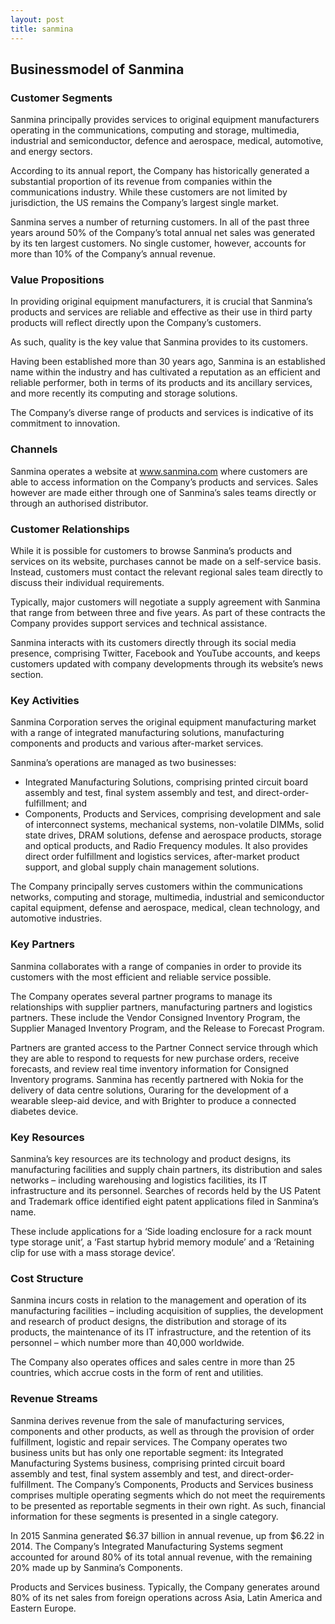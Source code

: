 ```yaml
---
layout: post
title: sanmina
---
```


Businessmodel of Sanmina
-------------------------

### Customer Segments

Sanmina principally provides services to original equipment manufacturers operating in the communications, computing and storage, multimedia, industrial and semiconductor, defence and aerospace, medical, automotive, and energy sectors.

According to its annual report, the Company has historically generated a substantial proportion of its revenue from companies within the communications industry. While these customers are not limited by jurisdiction, the US remains the Company’s largest single market.

Sanmina serves a number of returning customers. In all of the past three years around 50% of the Company’s total annual net sales was generated by its ten largest customers. No single customer, however, accounts for more than 10% of the Company’s annual revenue.

### Value Propositions

In providing original equipment manufacturers, it is crucial that Sanmina’s products and services are reliable and effective as their use in third party products will reflect directly upon the Company’s customers.

As such, quality is the key value that Sanmina provides to its customers.

Having been established more than 30 years ago, Sanmina is an established name within the industry and has cultivated a reputation as an efficient and reliable performer, both in terms of its products and its ancillary services, and more recently its computing and storage solutions.

The Company’s diverse range of products and services is indicative of its commitment to innovation.

### Channels

Sanmina operates a website at www.sanmina.com where customers are able to access information on the Company’s products and services. Sales however are made either through one of Sanmina’s sales teams directly or through an authorised distributor.

### Customer Relationships

While it is possible for customers to browse Sanmina’s products and services on its website, purchases cannot be made on a self-service basis. Instead, customers must contact the relevant regional sales team directly to discuss their individual requirements.

Typically, major customers will negotiate a supply agreement with Sanmina that range from between three and five years. As part of these contracts the Company provides support services and technical assistance.

Sanmina interacts with its customers directly through its social media presence, comprising Twitter, Facebook and YouTube accounts, and keeps customers updated with company developments through its website’s news section.

### Key Activities

Sanmina Corporation serves the original equipment manufacturing market with a range of integrated manufacturing solutions, manufacturing components and products and various after-market services.

Sanmina’s operations are managed as two businesses:

 * Integrated Manufacturing Solutions, comprising printed circuit board assembly and test, final system assembly and test, and direct-order-fulfillment; and
* Components, Products and Services, comprising development and sale of interconnect systems, mechanical systems, non-volatile DIMMs, solid state drives, DRAM solutions, defense and aerospace products, storage and optical products, and Radio Frequency modules.
 It also provides direct order fulfillment and logistics services, after-market product support, and global supply chain management solutions.

The Company principally serves customers within the communications networks, computing and storage, multimedia, industrial and semiconductor capital equipment, defense and aerospace, medical, clean technology, and automotive industries.

### Key Partners

Sanmina collaborates with a range of companies in order to provide its customers with the most efficient and reliable service possible.

The Company operates several partner programs to manage its relationships with supplier partners, manufacturing partners and logistics partners. These include the Vendor Consigned Inventory Program, the Supplier Managed Inventory Program, and the Release to Forecast Program.

Partners are granted access to the Partner Connect service through which they are able to respond to requests for new purchase orders, receive forecasts, and review real time inventory information for Consigned Inventory programs. Sanmina has recently partnered with Nokia for the delivery of data centre solutions, Ouraring for the development of a wearable sleep-aid device, and with Brighter to produce a connected diabetes device.

### Key Resources

Sanmina’s key resources are its technology and product designs, its manufacturing facilities and supply chain partners, its distribution and sales networks – including warehousing and logistics facilities, its IT infrastructure and its personnel. Searches of records held by the US Patent and Trademark office identified eight patent applications filed in Sanmina’s name.

These include applications for a ‘Side loading enclosure for a rack mount type storage unit’, a ‘Fast startup hybrid memory module’ and a ‘Retaining clip for use with a mass storage device’.

### Cost Structure

Sanmina incurs costs in relation to the management and operation of its manufacturing facilities – including acquisition of supplies, the development and research of product designs, the distribution and storage of its products, the maintenance of its IT infrastructure, and the retention of its personnel – which number more than 40,000 worldwide.

The Company also operates offices and sales centre in more than 25 countries, which accrue costs in the form of rent and utilities.

### Revenue Streams

Sanmina derives revenue from the sale of manufacturing services, components and other products, as well as through the provision of order fulfillment, logistic and repair services. The Company operates two business units but has only one reportable segment: its Integrated Manufacturing Systems business, comprising printed circuit board assembly and test, final system assembly and test, and direct-order-fulfillment. The Company’s Components, Products and Services business comprises multiple operating segments which do not meet the requirements to be presented as reportable segments in their own right. As such, financial information for these segments is presented in a single category.

In 2015 Sanmina generated $6.37 billion in annual revenue, up from $6.22 in 2014. The Company’s Integrated Manufacturing Systems segment accounted for around 80% of its total annual revenue, with the remaining 20% made up by Sanmina’s Components.

Products and Services business. Typically, the Company generates around 80% of its net sales from foreign operations across Asia, Latin America and Eastern Europe.
